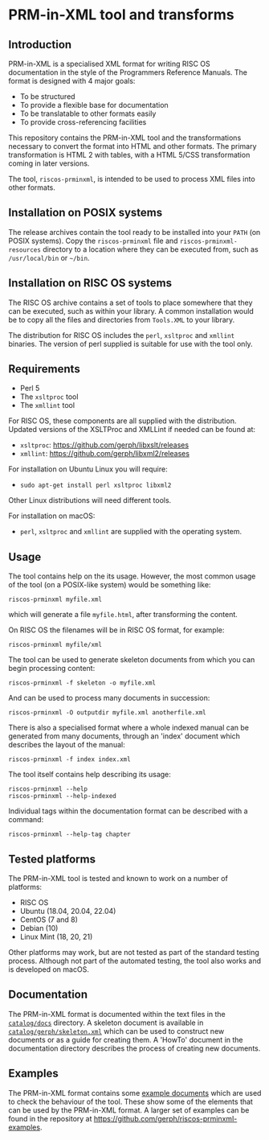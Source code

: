 # PRM-in-XML tool and transforms

## Introduction

PRM-in-XML is a specialised XML format for writing RISC OS documentation in the style
of the Programmers Reference Manuals. The format is designed with 4 major goals:

* To be structured
* To provide a flexible base for documentation
* To be translatable to other formats easily
* To provide cross-referencing facilities

This repository contains the PRM-in-XML tool and the transformations necessary to
convert the format into HTML and other formats. The primary transformation is HTML 2 with
tables, with a HTML 5/CSS transformation coming in later versions.

The tool, `riscos-prminxml`, is intended to be used to process XML files into other
formats.

## Installation on POSIX systems

The release archives contain the tool ready to be installed into your `PATH` (on POSIX
systems). Copy the `riscos-prminxml` file and `riscos-prminxml-resources` directory
to a location where they can be executed from, such as `/usr/local/bin` or `~/bin`.

## Installation on RISC OS systems

The RISC OS archive contains a set of tools to place somewhere that they can be executed,
such as within your library. A common installation would be to copy all the files and
directories from `Tools.XML` to your library.

The distribution for RISC OS includes the `perl`, `xsltproc` and `xmllint` binaries.
The version of perl supplied is suitable for use with the tool only.


## Requirements

* Perl 5
* The `xsltproc` tool
* The `xmllint` tool

For RISC OS, these components are all supplied with the distribution. Updated versions
of the XSLTProc and XMLLint if needed can be found at:

* `xsltproc`: https://github.com/gerph/libxslt/releases
* `xmllint`: https://github.com/gerph/libxml2/releases

For installation on Ubuntu Linux you will require:

* `sudo apt-get install perl xsltproc libxml2`

Other Linux distributions will need different tools.

For installation on macOS:

* `perl`, `xsltproc` and `xmllint` are supplied with the operating system.


## Usage

The tool contains help on the its usage. However, the most common usage of the tool
(on a POSIX-like system) would be something like:

    riscos-prminxml myfile.xml

which will generate a file `myfile.html`, after transforming the content.

On RISC OS the filenames will be in RISC OS format, for example:

    riscos-prminxml myfile/xml

The tool can be used to generate skeleton documents from which you can begin processing
content:

    riscos-prminxml -f skeleton -o myfile.xml

And can be used to process many documents in succession:

    riscos-prminxml -O outputdir myfile.xml anotherfile.xml

There is also a specialised format where a whole indexed manual can be generated from
many documents, through an 'index' document which describes the layout of the manual:

    riscos-prminxml -f index index.xml

The tool itself contains help describing its usage:

    riscos-prminxml --help
    riscos-prminxml --help-indexed

Individual tags within the documentation format can be described with a command:

    riscos-prminxml --help-tag chapter

## Tested platforms

The PRM-in-XML tool is tested and known to work on a number of platforms:

* RISC OS
* Ubuntu (18.04, 20.04, 22.04)
* CentOS (7 and 8)
* Debian (10)
* Linux Mint (18, 20, 21)

Other platforms may work, but are not tested as part of the standard testing process.
Although not part of the automated testing, the tool also works and is developed on
macOS.

## Documentation

The PRM-in-XML format is documented within the text files in the [`catalog/docs`](catalog/docs)
directory. A skeleton document is available in [`catalog/gerph/skeleton.xml`](catalog/gerph/skeleton.xml)
which can be used to construct new documents or as a guide for creating them. A 'HowTo' document
in the documentation directory describes the process of creating new documents.

## Examples

The PRM-in-XML format contains some [example documents](examples) which are used to check the
behaviour of the tool. These show some of the elements that can be used by the PRM-in-XML
format. A larger set of examples can be found in the repository at https://github.com/gerph/riscos-prminxml-examples.
